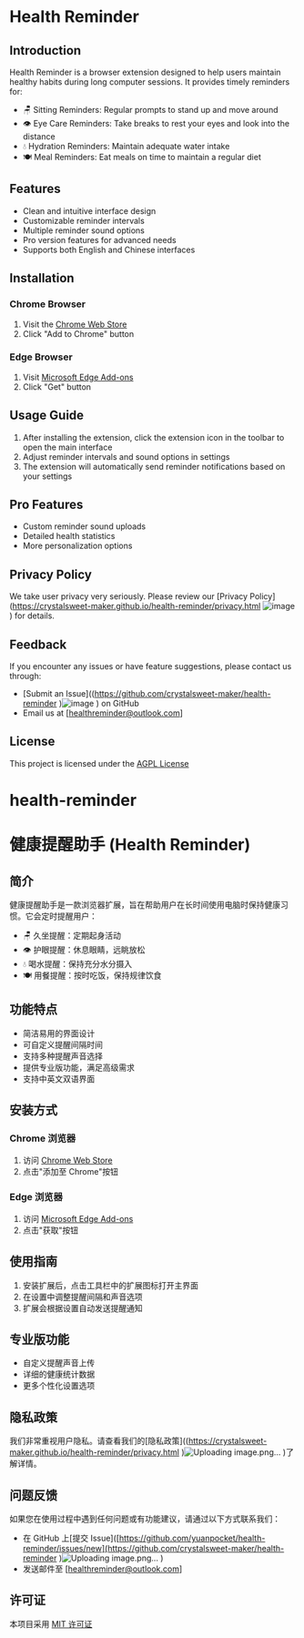 # Health Reminder



## Introduction

Health Reminder is a browser extension designed to help users maintain healthy habits during long computer sessions. It provides timely reminders for:

- 🪑 Sitting Reminders: Regular prompts to stand up and move around
- 👁️ Eye Care Reminders: Take breaks to rest your eyes and look into the distance
- 💧 Hydration Reminders: Maintain adequate water intake
- 🍽️ Meal Reminders: Eat meals on time to maintain a regular diet

## Features

- Clean and intuitive interface design
- Customizable reminder intervals
- Multiple reminder sound options
- Pro version features for advanced needs
- Supports both English and Chinese interfaces

## Installation

### Chrome Browser

1. Visit the [Chrome Web Store](https://chrome.google.com/webstore/detail/health-reminder/[your-extension-ID])
2. Click "Add to Chrome" button

### Edge Browser

1. Visit [Microsoft Edge Add-ons](https://microsoftedge.microsoft.com/addons/detail/pefhcofjhockaddejjkcghincnkhickh)
2. Click "Get" button

## Usage Guide

1. After installing the extension, click the extension icon in the toolbar to open the main interface
2. Adjust reminder intervals and sound options in settings
3. The extension will automatically send reminder notifications based on your settings

## Pro Features

- Custom reminder sound uploads
- Detailed health statistics
- More personalization options

## Privacy Policy

We take user privacy very seriously. Please review our [Privacy Policy](https://crystalsweet-maker.github.io/health-reminder/privacy.html
![image](https://github.com/user-attachments/assets/95172b64-14d4-4e1e-82f5-c29680ad110a)
) for details.

## Feedback

If you encounter any issues or have feature suggestions, please contact us through:

- [Submit an Issue]((https://github.com/crystalsweet-maker/health-reminder
)![image](https://github.com/user-attachments/assets/20d11095-2752-470c-97f2-94a2c80248fc)
) on GitHub
- Email us at [healthreminder@outlook.com]

## License

This project is licensed under the [AGPL License](LICENSE)






# health-reminder
# 健康提醒助手 (Health Reminder)



## 简介

健康提醒助手是一款浏览器扩展，旨在帮助用户在长时间使用电脑时保持健康习惯。它会定时提醒用户：

- 🪑 久坐提醒：定期起身活动
- 👁️ 护眼提醒：休息眼睛，远眺放松
- 💧 喝水提醒：保持充分水分摄入
- 🍽️ 用餐提醒：按时吃饭，保持规律饮食

## 功能特点

- 简洁易用的界面设计
- 可自定义提醒间隔时间
- 支持多种提醒声音选择
- 提供专业版功能，满足高级需求
- 支持中英文双语界面

## 安装方式

### Chrome 浏览器

1. 访问 [Chrome Web Store](https://chrome.google.com/webstore/detail/健康提醒助手/[您的扩展ID])
2. 点击"添加至 Chrome"按钮

### Edge 浏览器

1. 访问 [Microsoft Edge Add-ons](https://microsoftedge.microsoft.com/addons/detail/[您的扩展ID])
2. 点击"获取"按钮

## 使用指南

1. 安装扩展后，点击工具栏中的扩展图标打开主界面
2. 在设置中调整提醒间隔和声音选项
3. 扩展会根据设置自动发送提醒通知

## 专业版功能

- 自定义提醒声音上传
- 详细的健康统计数据
- 更多个性化设置选项

## 隐私政策

我们非常重视用户隐私。请查看我们的[隐私政策]((https://crystalsweet-maker.github.io/health-reminder/privacy.html
)![Uploading image.png…]()
)了解详情。

## 问题反馈

如果您在使用过程中遇到任何问题或有功能建议，请通过以下方式联系我们：

- 在 GitHub 上[提交 Issue]([https://github.com/yuanpocket/health-reminder/issues/new](https://github.com/crystalsweet-maker/health-reminder
)![Uploading image.png…]()
)
- 发送邮件至 [healthreminder@outlook.com]

## 许可证

本项目采用 [MIT 许可证](LICENSE)
